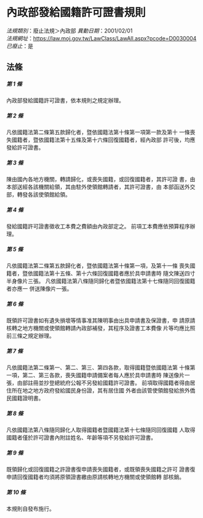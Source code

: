 # 內政部發給國籍許可證書規則

*法規類別*：廢止法規＞內政部
*異動日期*：2001/02/01  
*法規網址*：https://law.moj.gov.tw/LawClass/LawAll.aspx?pcode=D0030004
*已廢止*：是


## 法條
##### 第 1 條
內政部發給國籍許可證書，依本規則之規定辦理。

##### 第 2 條
凡依國籍法第二條第五款歸化者，暨依國籍法第十條第一項第一款及第十
一條喪失國籍者，暨依國籍法第十五條及第十六條回復國籍者，經內政部
許可後，均應發給許可證書。

##### 第 3 條
陳由國內各地方機關，轉請歸化，或喪失國籍，或回復國籍者，其許可證
書，由本部送經各該機關給領，其由駐外使領館轉請者，其許可證書，由
本部函送外交部，轉發各該使領館給領。

##### 第 4 條
發給國籍許可證書徵收工本費之費額由內政部定之。
前項工本費應依預算程序辦理。

##### 第 5 條
凡依國籍法第二條第五款歸化者，暨依國籍法第十條第一項，及第十一條
喪失國籍者，暨依國籍法第十五條、第十六條回復國籍者應於具申請書時
隨文陳送四寸半身像片三張。
凡依國籍法第八條隨同歸化者暨依國籍法第十七條隨同回復國籍者亦應一
併送陳像片一張。

##### 第 6 條
既領許可證書如有遺失損壞等情事准其陳明事由出具申請書及保證書，申
請原請核轉之地方機關或使領館轉請內政部補發，其程序及證書工本費像
片等均應比照前三條之規定辦理。

##### 第 7 條
凡依國籍法第二條第一、第二、第三、第四各款，取得國籍暨依國籍法第
十條第一項，第二、第三各款，喪失國籍申請備案者每人應於具申請書時
陳送像片一張，由部註冊並抄登總統府公報不另發給國籍許可證書。
前項取得國籍者得由居住所在地之地方政府發給國民身份證，其有居住國
外者由該管使領館發給旅外僑民國籍證明書。

##### 第 8 條
凡依國籍法第八條隨同歸化人取得國籍者暨國籍法第十七條隨同回復國籍
人取得國籍者僅於許可證書內附註姓名、年齡等項不另發給許可證書。

##### 第 9 條
既領歸化或回復國籍之許證書復申請喪失國籍者，或既領喪失國籍之許可
證書復申請回復國籍者均須將原領證書繳由原請核轉地方機關或使領館轉
部核銷。

##### 第 10 條
本規則自發布施行。


